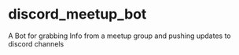 # discord_meetup_bot
A Bot for grabbing Info from a meetup group and pushing updates to discord channels
